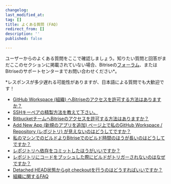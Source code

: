 ```yaml
---
changelog:
last_modified_at:
tag: []
title: よくある質問 (FAQ)
redirect_from: []
description: ''
published: false

---
```

ユーザーからのよくある質問をここで確認しましょう。知りたい質問と回答がまだここのセクションに掲載されていない場合、Bitriseの[フォーラム](https://discuss.bitrise.io/)、またはBitriseのサポートセンターまでお問い合わせください*。

\*レスポンスが多少遅れる可能性がありますが、日本語による質問でも大歓迎です！

* [GitHub Workspace (組織) へBitriseのアクセスを許可する方法はありますか？](/jp/faq/grant-access-to-github-organization/)
* [SSHキーペアの精製方法を教えて下さい。](/jp/faq/how-to-generate-ssh-keypair/)
* [BitbucketチームへBitriseのアクセスを許可する方法はありますか？](/jp/faq/grant-access-to-bitbucket-team/)
* [Add New App (新規のアプリを追加) ページ上で私のGitHub Workspace / Repository (レポジトリ) が見えないのはどうしてですか？](/jp/faq/i-cant-see-my-github-organization-repository-on-the-add-new-app-page/)
* [私のマシンでのビルドよりBitriseでのビルド時間のほうが長いのはどうしてですか？](/jp/faq/why-my-build-takes-longer-on-bitrise-than-on-my-mac/)
* [レポジトリへ依存をコミットしたほうがいいですか？](/jp/faq/should-i-commit-my-dependencies-into-my-repository/)
* [レポジトリにコードをプッシュした際にビルドがトリガーされないのはなぜですか？](/jp/faq/no-builds-are-triggered-automatically/)
* [Detached HEAD状態からgit checkoutを行うのはどうすればいいですか？](/jp/faq/how-can-i-git-checkout-from-a-detached-head-state/)
* [組織に関するFAQ](/jp/faq/organization-faq/)